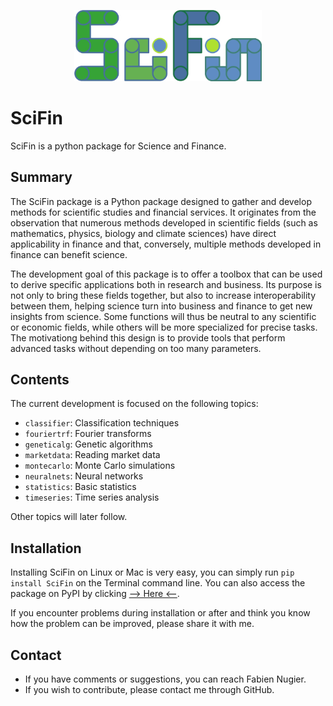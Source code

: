 
<p align="center">
  <img src="./docs/logos/logo_scifin_github.jpg" width=300 title="hover text">
</p>



# SciFin

SciFin is a python package for Science and Finance.

## Summary

The SciFin package is a Python package designed to gather and develop methods for scientific studies and financial services. It originates from the observation that numerous methods developed in scientific fields (such as mathematics, physics, biology and climate sciences) have direct applicability in finance and that, conversely, multiple methods developed in finance can benefit science.

The development goal of this package is to offer a toolbox that can be used to derive specific applications both in research and business. Its purpose is not only to bring these fields together, but also to increase interoperability between them, helping science turn into business and finance to get new insights from science. Some functions will thus be neutral to any scientific or economic fields, while others will be more specialized for precise tasks. The motivationg behind this design is to provide tools that perform advanced tasks without depending on too many parameters.


## Contents

The current development is focused on the following topics:
- `classifier`: Classification techniques
- `fouriertrf`: Fourier transforms
- `geneticalg`: Genetic algorithms
- `marketdata`: Reading market data
- `montecarlo`: Monte Carlo simulations
- `neuralnets`: Neural networks
- `statistics`: Basic statistics
- `timeseries`: Time series analysis

Other topics will later follow.


## Installation

Installing SciFin on Linux or Mac is very easy, you can simply run `pip install SciFin` on the Terminal command line. You can also access the package on PyPI by clicking [--> Here <--](https://pypi.org/project/scifin/).

If you encounter problems during installation or after and think you know how the problem can be improved, please share it with me.


## Contact

- If you have comments or suggestions, you can reach Fabien Nugier.
- If you wish to contribute, please contact me through GitHub.





